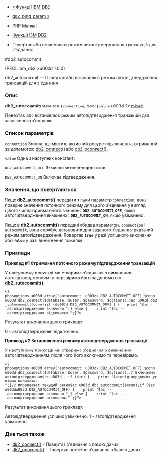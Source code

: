 - [« Функції IBM DB2](ref.ibm-db2.md)
- [db2_bind_param »](function.db2-bind-param.md)

- [PHP Manual](index.md)
- [Функції IBM DB2](ref.ibm-db2.md)
- Повертає або встановлює режим автопідтвердження транзакцій для
з'єднання

#db2_autocommit

(PECL ibm_db2 \>u003d 1.0.0)

db2_autocommit — Повертає або встановлює режим автопідтвердження
транзакцій для з'єднання

### Опис

**db2_autocommit**(resource `$connection`, bool `$value` u003d ?):
[mixed](language.types.declarations.md#language.types.declarations.mixed)

Повертає або встановлює режим автопідтвердження транзакцій для
зазначеного з'єднання.

### Список параметрів

`connection`
Змінна, що містить активний ресурс підключення, отриманий за допомогою
[db2_connect()](function.db2-connect.md) або
[db2_pconnect()](function.db2-pconnect.md).

`value`
Одна з наступних констант:

`DB2_AUTOCOMMIT_OFF`
Вимикає автопідтвердження.

`DB2_AUTOCOMMIT_ON`
Включає підтвердження.

### Значення, що повертаються

Якщо **db2_autocommit()** передати тільки параметр `connection`, вона
поверне значення поточного режиму для цього з'єднання у вигляді цілого числа
приймаючого значення **`DB2_AUTOCOMMIT_OFF`**, якщо автопідтвердження
вимкнено і **`DB2_AUTOCOMMIT_ON`**, якщо увімкнено.

Якщо в **db2_autocommit()** передані обидва параметри, `connection` і
`autocommit`, вона спробує встановити для заданого з'єднання
вказаний режим автопідтвердження. Повертає **`true`** у разі
успішного виконання або **`false`** у разі виникнення помилки.

### Приклади

**Приклад #1 Отримання поточного режиму підтвердження транзакцій**

У наступному прикладі ми створимо з'єднання з вимкненим
автопідтвердженням та перевіримо його за допомогою **db2_autocommit()**.

` <?php$options u003d array('autocommit' u003d> DB2_AUTOCOMMIT_OFF);$conn u003d db2_connect($database, $user, $password, $options);$ac u003d db2_autocommit($conn);if ($u003d DB2_AUTOCOMMIT_OFF) { {   print "$ac -- автопідтвердження включено.";} else {    print "$ac -- автопідтвердження відключено.";}?> `

Результат виконання цього прикладу:

0 - автопідтвердження відключено.

**Приклад #2 Встановлення режиму автопідтвердження транзакції**

У наступному прикладі ми створимо з'єднання з вимкненим
автопідтвердженням, після чого його включимо та перевіримо.

` <?php$options u003d array('autocommit' u003d> DB2_AUTOCOMMIT_OFF);$conn u003d db2_connect($database, $user, $password, $options);// Включаємо автопідтвердження$rc u003d ; if ($rc) {    print "Автопідтвердження успішно включено.
";}// ппроверяет текущий режим$ac u003d db2_autocommit($conn);if ($ac u003du003d DB2_AUTOCOMMIT_OFF) {    print "$ac -- автоподтверждение включено.";} else {    print "$ac -- автоподтверждение отключено." ;}?> `

Результат виконання цього прикладу:

Автопідтвердження успішно увімкнено.
1 - автопідтвердження увімкнено.

### Дивіться також

- [db2_connect()](function.db2-connect.md) - Повертає з'єднання з
базою даних
- [db2_pconnect()](function.db2-pconnect.md) - Повертає постійне
з'єднання з базою даних

